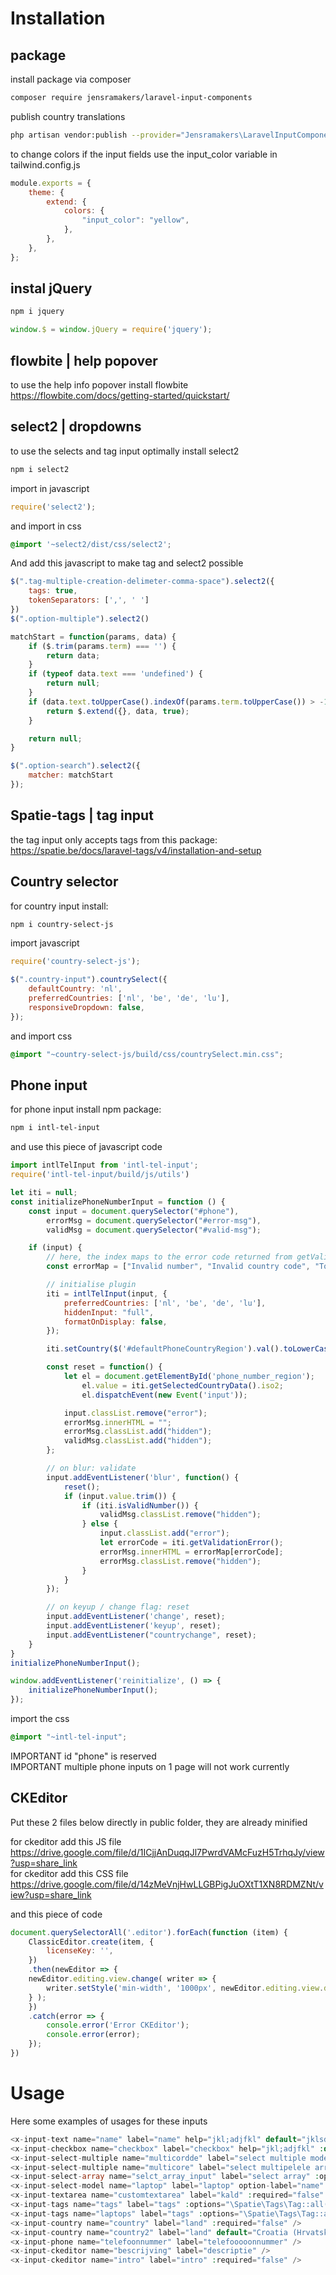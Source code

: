 # Installation
## package
install package via composer
```bash
composer require jensramakers/laravel-input-components
```
publish country translations
```bash
php artisan vendor:publish --provider="Jensramakers\LaravelInputComponents\LaravelInputComponentsServiceProvider"
```

to change colors if the input fields use the input_color variable in tailwind.config.js
```js
module.exports = {
    theme: {
        extend: {
            colors: {
                "input_color": "yellow",
            },
        },
    },
};
```
## instal jQuery
```bash
npm i jquery
```
```js
window.$ = window.jQuery = require('jquery');
```

## flowbite | help popover
to use the help info popover install flowbite  
https://flowbite.com/docs/getting-started/quickstart/

## select2 | dropdowns
to use the selects and tag input optimally install select2
```bash
npm i select2
```
import in javascript
```js
require('select2');
```
and import in css
```css
@import '~select2/dist/css/select2';
```
And add this javascript to make tag and select2 possible
```js
$(".tag-multiple-creation-delimeter-comma-space").select2({
    tags: true,
    tokenSeparators: [',', ' ']
})
$(".option-multiple").select2()

matchStart = function(params, data) {
    if ($.trim(params.term) === '') {
        return data;
    }
    if (typeof data.text === 'undefined') {
        return null;
    }
    if (data.text.toUpperCase().indexOf(params.term.toUpperCase()) > -1) {
        return $.extend({}, data, true);
    }

    return null;
}

$(".option-search").select2({
    matcher: matchStart
});
```
## Spatie-tags | tag input
the tag input only accepts tags from this package:  
https://spatie.be/docs/laravel-tags/v4/installation-and-setup

## Country selector
for country input install:
```bash
npm i country-select-js
```
import javascript
```js
require('country-select-js');

$(".country-input").countrySelect({
    defaultCountry: 'nl',
    preferredCountries: ['nl', 'be', 'de', 'lu'],
    responsiveDropdown: false,
});
```
and import css
```css
@import "~country-select-js/build/css/countrySelect.min.css";
```
## Phone input
for phone input install npm package:
```bash
npm i intl-tel-input
```
and use this piece of javascript code
```js
import intlTelInput from 'intl-tel-input';
require('intl-tel-input/build/js/utils')

let iti = null;
const initializePhoneNumberInput = function () {
    const input = document.querySelector("#phone"),
        errorMsg = document.querySelector("#error-msg"),
        validMsg = document.querySelector("#valid-msg");

    if (input) {
        // here, the index maps to the error code returned from getValidationError - see readme
        const errorMap = ["Invalid number", "Invalid country code", "Too short", "Too long", "Invalid number"];

        // initialise plugin
        iti = intlTelInput(input, {
            preferredCountries: ['nl', 'be', 'de', 'lu'],
            hiddenInput: "full",
            formatOnDisplay: false,
        });

        iti.setCountry($('#defaultPhoneCountryRegion').val().toLowerCase())

        const reset = function() {
            let el = document.getElementById('phone_number_region');
                el.value = iti.getSelectedCountryData().iso2;
                el.dispatchEvent(new Event('input'));

            input.classList.remove("error");
            errorMsg.innerHTML = "";
            errorMsg.classList.add("hidden");
            validMsg.classList.add("hidden");
        };

        // on blur: validate
        input.addEventListener('blur', function() {
            reset();
            if (input.value.trim()) {
                if (iti.isValidNumber()) {
                    validMsg.classList.remove("hidden");
                } else {
                    input.classList.add("error");
                    let errorCode = iti.getValidationError();
                    errorMsg.innerHTML = errorMap[errorCode];
                    errorMsg.classList.remove("hidden");
                }
            }
        });

        // on keyup / change flag: reset
        input.addEventListener('change', reset);
        input.addEventListener('keyup', reset);
        input.addEventListener("countrychange", reset);
    }
}
initializePhoneNumberInput();

window.addEventListener('reinitialize', () => {
    initializePhoneNumberInput();
});
```
import the css
```css
@import "~intl-tel-input";
```
IMPORTANT id "phone" is reserved  
IMPORTANT multiple phone inputs on 1 page will not work currently

## CKEditor
Put these 2 files below directly in public folder, they are already minified  

for ckeditor add this JS file  
https://drive.google.com/file/d/1ICjjAnDuqqJl7PwrdVAMcFuzH5TrhqJy/view?usp=share_link  
for ckeditor add this CSS file  
https://drive.google.com/file/d/14zMeVnjHwLLGBPigJuOXtT1XN8RDMZNt/view?usp=share_link  

and this piece of code
```js
document.querySelectorAll('.editor').forEach(function (item) {
    ClassicEditor.create(item, {
        licenseKey: '',
    })
    .then(newEditor => {
    newEditor.editing.view.change( writer => {
        writer.setStyle('min-width', '1000px', newEditor.editing.view.document.getRoot());
    } );
    })
    .catch(error => {
        console.error('Error CKEditor');
        console.error(error);
    });
})
```

# Usage
Here some examples of usages for these inputs
```php
<x-input-text name="name" label="name" help="jkl;adjfkl" default="jklsdjfdjk" :required="false" />
<x-input-checkbox name="checkbox" label="checkbox" help="jkl;adjfkl" :default="true" :required="false" />
<x-input-select-multiple name="multicordde" label="select multiple model" :options="Product::all()" :default="Product::whereIn('id', [5,2])->get()" :required="false" />
<x-input-select-multiple name="multicore" label="select multipelele array" :options="['jksdf',234,23]" :default="[0,2]" :required="false" />
<x-input-select-array name="selct_array_input" label="select array" :options="['jksdf',234,23]" :default="1" :required="false" />
<x-input-select-model name="laptop" label="laptop" option-label="name" :options="Product::all()" :default="11" :required="false" />
<x-input-textarea name="customtextarea" label="kald" :required="false" />
<x-input-tags name="tags" label="tags" :options="\Spatie\Tags\Tag::all()" :default="\Spatie\Tags\Tag::where('id', 1)->get()" option-label="name" :required="false" />
<x-input-tags name="laptops" label="tags" :options="\Spatie\Tags\Tag::all()" :default="\Spatie\Tags\Tag::where('id', 2)->get()" option-label="name" :required="false" />
<x-input-country name="country" label="land" :required="false" />
<x-input-country name="country2" label="land" default="Croatia (Hrvatska)" :required="false" />
<x-input-phone name="telefoonnummer" label="telefooooonnummer" />
<x-input-ckeditor name="bescrijving" label="descriptie" />
<x-input-ckeditor name="intro" label="intro" :required="false" />
```

